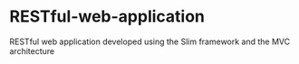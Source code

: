 # RESTful-web-application
RESTful web application developed using the Slim framework and the MVC architecture
